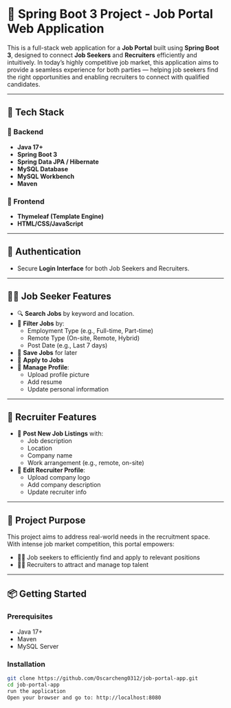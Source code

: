 # 🌟 Spring Boot 3 Project - Job Portal Web Application

This is a full-stack web application for a **Job Portal** built using **Spring Boot 3**, designed to connect **Job Seekers** and **Recruiters** efficiently and intuitively. In today’s highly competitive job market, this application aims to provide a seamless experience for both parties — helping job seekers find the right opportunities and enabling recruiters to connect with qualified candidates.

---

## 🧰 Tech Stack

### 🔧 Backend
- **Java 17+**
- **Spring Boot 3**
- **Spring Data JPA / Hibernate**
- **MySQL Database**
- **MySQL Workbench**
- **Maven**

### 🎨 Frontend
- **Thymeleaf (Template Engine)**
- **HTML/CSS/JavaScript**

---

## 🔐 Authentication

- Secure **Login Interface** for both Job Seekers and Recruiters.

---

## 👨‍💼 Job Seeker Features

- 🔍 **Search Jobs** by keyword and location.
- 🎯 **Filter Jobs** by:
  - Employment Type (e.g., Full-time, Part-time)
  - Remote Type (On-site, Remote, Hybrid)
  - Post Date (e.g., Last 7 days)
- 💾 **Save Jobs** for later
- 📄 **Apply to Jobs**
- 👤 **Manage Profile**:
  - Upload profile picture
  - Add resume
  - Update personal information

---

## 🏢 Recruiter Features

- 📢 **Post New Job Listings** with:
  - Job description
  - Location
  - Company name
  - Work arrangement (e.g., remote, on-site)
- 📝 **Edit Recruiter Profile**:
  - Upload company logo
  - Add company description
  - Update recruiter info

---

## 🎯 Project Purpose

This project aims to address real-world needs in the recruitment space.  
With intense job market competition, this portal empowers:

- 🧑‍💻 Job seekers to efficiently find and apply to relevant positions
- 🧑‍💼 Recruiters to attract and manage top talent

---

## 📦 Getting Started

### Prerequisites
- Java 17+
- Maven
- MySQL Server

### Installation

```bash
git clone https://github.com/Oscarcheng0312/job-portal-app.git
cd job-portal-app
run the application
Open your browser and go to: http://localhost:8080
